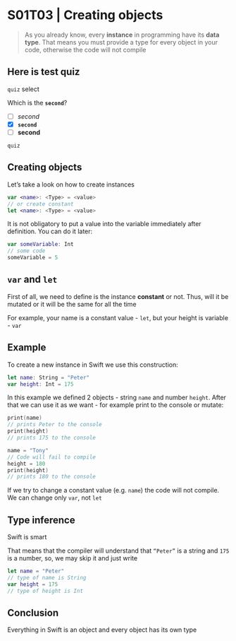 # S01T03 | Creating objects

> As you already know, every **instance** in programming have its **data type**. That means you must provide a type for every object in your code, otherwise the code will not compile
> 

## Here is test quiz

`quiz` select

Which is the **`second`**?
- [ ] _second_
- [x] **`second`**
- [ ] **second**

`quiz`

## Creating objects

Let’s take a look on how to create instances

```swift
var <name>: <Type> = <value>
// or create constant
let <name>: <Type> = <value>
```

It is not obligatory to put a value into the variable immediately after definition. You can do it later:

```swift
var someVariable: Int
// some code
someVariable = 5
```

## `var` and `let`

First of all, we need to define is the instance **constant** or not. Thus, will it be mutated or it will be the same for all the time

For example, your name is a constant value - `let`, but your height is variable - `var`

## Example

To create a new instance in Swift we use this construction:

```swift
let name: String = "Peter"
var height: Int = 175
```

In this example we defined 2 objects - string `name` and number `height`. After that we can use it as we want - for example print to the console or mutate:

```swift
print(name)
// prints Peter to the console
print(height)
// prints 175 to the console

name = "Tony"
// Code will fail to compile
height = 180
print(height)
// prints 180 to the console
```

If we try to change a constant value (e.g. `name`) the code will not compile. We can change only `var`, not `let`

## Type inference

Swift is smart

That means that the compiler will understand that `“Peter”` is a string and `175` is a number, so, we may skip it and just write

```swift
let name = "Peter"
// type of name is String
var height = 175
// type of height is Int
```

## Conclusion

Everything in Swift is an object and every object has its own type
